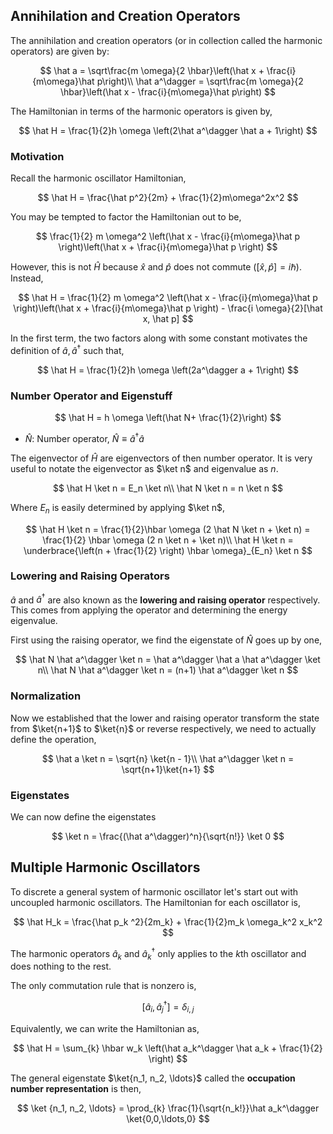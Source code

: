 ## Annihilation and Creation Operators

The annihilation and creation operators (or in collection called the harmonic operators) are given by:

$$
\hat a = \sqrt\frac{m \omega}{2 \hbar}\left(\hat x + \frac{i}{m\omega}\hat p\right)\\
\hat a^\dagger = \sqrt\frac{m \omega}{2 \hbar}\left(\hat x - \frac{i}{m\omega}\hat p\right)
$$

The Hamiltonian in terms of the harmonic operators is given by,

$$
\hat H = \frac{1}{2}h \omega \left(2\hat a^\dagger \hat a + 1\right)
$$

### Motivation

Recall the harmonic oscillator Hamiltonian,

$$
\hat H = \frac{\hat p^2}{2m} + \frac{1}{2}m\omega^2x^2
$$

You may be tempted to factor the Hamiltonian out to be,

$$
\frac{1}{2} m \omega^2 \left(\hat x - \frac{i}{m\omega}\hat p \right)\left(\hat x + \frac{i}{m\omega}\hat p \right)
$$

However, this is not $\hat H$ because $\hat x$ and $\hat p$ does not commute ($[\hat x, \hat p] = i\hbar$). Instead,

$$
\hat H = \frac{1}{2} m \omega^2 \left(\hat x - \frac{i}{m\omega}\hat p \right)\left(\hat x + \frac{i}{m\omega}\hat p \right) - \frac{i \omega}{2}[\hat x, \hat p]
$$

In the first term, the two factors along with some constant motivates the definition of $\hat a,\hat a^\dagger$ such that,

$$
\hat H = \frac{1}{2}h \omega \left(2a^\dagger a + 1\right)
$$

### Number Operator and Eigenstuff

$$
\hat H = h \omega \left(\hat N+ \frac{1}{2}\right)
$$

* $\hat N$: Number operator, $\hat N \equiv \hat a^\dagger \hat a$

The eigenvector of $\hat H$ are eigenvectors of then number operator. It is very useful to notate the eigenvector as $\ket n$ and eigenvalue as $n$.

$$
\hat H \ket n = E_n \ket n\\
\hat N \ket n = n \ket n
$$

Where $E_n$ is easily determined  by applying $\ket n$,

$$
\hat H \ket n = \frac{1}{2}\hbar \omega (2 \hat N \ket n + \ket n) = \frac{1}{2} \hbar \omega (2 n \ket n + \ket n)\\
\hat H \ket n = \underbrace{\left(n + \frac{1}{2} \right) \hbar \omega}_{E_n} \ket n
$$

### Lowering and Raising Operators

$\hat a$ and $\hat a^\dagger$ are also known as the **lowering and raising operator** respectively. This comes from applying the operator and determining the energy eigenvalue.

First using the raising operator, we find the eigenstate of $\hat N$ goes up by one,

$$
\hat N \hat a^\dagger \ket n = \hat a^\dagger \hat a \hat a^\dagger \ket n\\
\hat N \hat a^\dagger \ket n = (n+1) \hat a^\dagger \ket n
$$

### Normalization

Now we established that the lower and raising operator transform the state from $\ket{n+1}$ to $\ket{n}$ or reverse respectively, we need to actually define the operation,

$$
\hat a \ket n = \sqrt{n} \ket{n - 1}\\
\hat a^\dagger \ket n = \sqrt{n+1}\ket{n+1}
$$

### Eigenstates

We can now define the eigenstates

$$
\ket n = \frac{(\hat a^\dagger)^n}{\sqrt{n!}} \ket 0
$$

## Multiple Harmonic Oscillators
To discrete a general system of harmonic oscillator let's start out with uncoupled harmonic oscillators. The Hamiltonian for each oscillator is,

$$
\hat H_k = \frac{\hat p_k ^2}{2m_k} + \frac{1}{2}m_k \omega_k^2 x_k^2
$$

The harmonic operators $\hat a_k$ and $\hat a^\dagger_k$ only applies to the $k$th oscillator and does nothing to the rest.

The only commutation rule that is nonzero is,

$$
[\hat a_i, \hat a^\dagger_j] = \delta_{i,j}
$$

Equivalently, we can write the Hamiltonian as,

$$
\hat H = \sum_{k} \hbar w_k \left(\hat a_k^\dagger \hat a_k + \frac{1}{2} \right)
$$

The general eigenstate $\ket{n_1, n_2, \ldots}$ called the **occupation number representation** is then,

$$
\ket {n_1, n_2, \ldots} = \prod_{k} \frac{1}{\sqrt{n_k!}}\hat a_k^\dagger \ket{0,0,\ldots,0}
$$